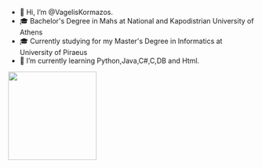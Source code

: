 - 👋 Hi, I’m @VagelisKormazos.
- 🎓 Bachelor's Degree in Mahs at National and Kapodistrian University of Athens 
- 🎓 Currently studying for my Master's Degree in Informatics at University of Piraeus
- 🌱 I’m currently learning Python,Java,C#,C,DB and Html.


<img height="180em" src="https://github-readme-stats.vercel.app/api?username=Gapur&show_icons=true&hide_border=true&&count_private=true&include_all_commits=true" />
